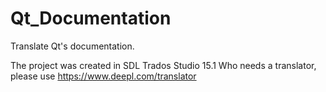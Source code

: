 # Qt_Documentation
Translate Qt's documentation.

The project was created in SDL Trados Studio 15.1
Who needs a translator, please use https://www.deepl.com/translator
